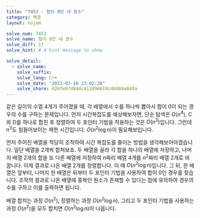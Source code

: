 ```yaml
---
title: "7453 - 합이 0인 네 정수"
category: 백준
layout: nojam

solve_num: 7453
solve_name: 합이 0인 네 정수
solve_diff: 17
solve_hint: # A hint message to show

solve_detail:
  - solve_name:
    solve_suffix:
    solve_lang: C++
    solve_date: "2021-03-10 23:02:28"
    solve_share: d26fe97d84dc412d966fdc4b084a049a
---
```


같은 길이의 수열 4개가 주어졌을 때, 각 배열에서 수를 하나씩 뽑아서 합이 0이 되는 경우의 수를 구하는 문제입니다. 먼저 시간복잡도를 예상해보자면, 단순 탐색은 $O(n^4)$, C와 D를 하나로 합친 후 정렬하여 두 포인터 기법을 적용하는 것은 $O(n^3)$입니다. 그런데 n<sup>3</sup>도 힘들어보이는 제한 시간입니다. $O(n^2\log n)$이 필요해보입니다.

먼저 주어진 배열을 적당히 조작하여 시간 복잡도를 줄이는 방법을 생각해보아야겠습니다. 일단 배열을 2개씩 합쳐보죠. 두 배열을 골라 각 합을 하나의 배열에 저장하고, 나머지 배열 2개의 합을 또 다른 배열에 저장하여 $n$짜리 배열 4개를 $n^2$짜리 배열 2개로 바꿉니다. 이제 결과로 나온 배열 2개를 정렬합니다. 이 때 $O(n^2\log n)$입니다. 그 뒤, 한 배열은 앞부터, 나머지 한 배열은 뒤부터 두 포인터 기법을 사용하여 합이 0인 경우를 찾습니다. 조작의 결과로 나온 배열에 중복인 원소가 존재할 수 있다는 점에 유의하여 경우의 수를 구하고 이를 출력하면 됩니다.

배열 합치는 과정 $O(n^2)$, 정렬하는 과정 $O(n^2\log n)$, 그리고 두 포인터 기법을 사용하는 과정 $O(n^2)$을 모두 합치면 $O(n^2\log n)$이 나옵니다.
